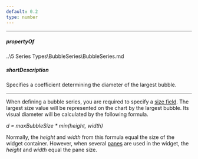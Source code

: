 ```yaml
---
default: 0.2
type: number
---
```

---
##### propertyOf
..\5 Series Types\BubbleSeries\BubbleSeries.md

##### shortDescription
Specifies a coefficient determining the diameter of the largest bubble.

---
When defining a bubble series, you are required to specify a [size field](/api-reference/20%20Data%20Visualization%20Widgets/10%20dxChart/5%20Series%20Types/CommonSeries/sizeField.md '/Documentation/ApiReference/Data_Visualization_Widgets/dxChart/Series_Types/BubbleSeries/#sizeField'). The largest size value will be represented on the chart by the largest bubble. Its visual diameter will be calculated by the following formula.

*d = maxBubbleSize \* min(height, width)*

Normally, the *height* and *width* from this formula equal the size of the widget container. However, when several [panes](/api-reference/20%20Data%20Visualization%20Widgets/10%20dxChart/1%20Configuration/panes '/Documentation/ApiReference/Data_Visualization_Widgets/dxChart/Configuration/panes/') are used in the widget, the *height* and *width* equal the pane size.